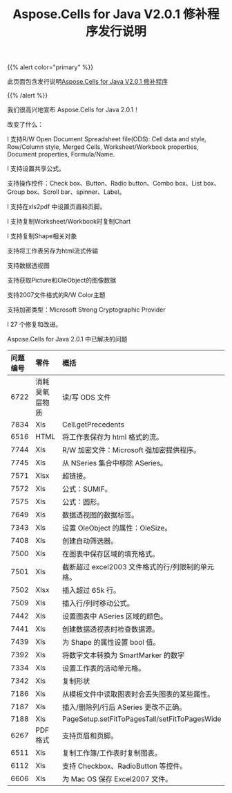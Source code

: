 ﻿---
title: Aspose.Cells for Java V2.0.1 修补程序发行说明
type: docs
weight: 20
url: /zh/java/aspose-cells-for-java-v2-0-1-hotfix-release-notes/
---
{{% alert color="primary" %}} 

此页面包含发行说明[Aspose.Cells for Java V2.0.1 修补程序](https://downloads.aspose.com/cells/java/new-releases/aspose.cells-for-java-v2.0.1-hotfix/)

{{% /alert %}} 

我们很高兴地宣布 Aspose.Cells for Java 2.0.1！

改变了什么：

 l 支持R/W Open Document Spreadsheet file(ODS): Cell data and style, Row/Column style, Merged Cells, Worksheet/Workbook properties, Document properties, Formula/Name.

 l 支持设置共享公式。

 支持操作控件：Check box、Button、Radio button、Combo box、List box、Group box、Scroll bar、spinner、Label。

 l 支持在xls2pdf 中设置页眉和页脚。

 l 支持复制Worksheet/Workbook时复制Chart

 l 支持复制Shape相关对象

 支持将工作表另存为html流式传输

 支持数据透视图

 支持获取Picture和OleObject的图像数据

 支持2007文件格式的R/W Color主题

 支持加密类型：Microsoft Strong Cryptographic Provider

 l 27 个修复和改进。

 Aspose.Cells for Java 2.0.1 中已解决的问题

|**问题编号** |**零件** |**概括** |
|:- |:- |:- |
|6722 |消耗臭氧层物质|读/写 ODS 文件|
|7834 |Xls| Cell.getPrecedents|
|6516 | HTML|将工作表保存为 html 格式的流。|
|7744 |Xls| R/W 加密文件：Microsoft 强加密提供程序。|
|7745 |Xls|从 NSeries 集合中移除 ASeries。|
|7571 | Xlsx|超链接。|
|7572 |Xls|公式：SUMIF。|
|7575 |Xls|公式：圆形。|
|7649 |Xls|数据透视图的数据标签。|
|7343 |Xls|设置 OleObject 的属性：OleSize。|
|7408 |Xls|创建自动筛选器。|
|7500 |Xls|在图表中保存区域的填充格式。|
|7501 |Xls|截断超过 excel2003 文件格式的行/列限制的单元格。|
|7502 | Xlsx|插入超过 65k 行。|
|7509 |Xls|插入行/列时移动公式。|
|7442 |Xls|设置图表中 ASeries 区域的颜色。|
|7441 |Xls|创建数据透视表时检查数据源。|
|7439 |Xls|为 Shape 的属性设置 bool 值。|
|7392 |Xls|将数字文本转换为 SmartMarker 的数字|
|7334 |Xls|设置工作表的活动单元格。|
|7342 |Xls|复制形状|
|7186 |Xls|从模板文件中读取图表时会丢失图表的某些属性。|
|7187 |Xls|插入/删除列/行后 ASeries 更改不正确。|
|7188 |Xls| PageSetup.setFitToPagesTall/setFitToPagesWide|
|6267 | PDF格式|支持页眉和页脚。|
|6511 |Xls|复制工作簿/工作表时复制图表。|
|6112 |Xls|支持 Checkbox、RadioButton 等控件。|
|6606 |Xls|为 Mac OS 保存 Excel2007 文件。|

